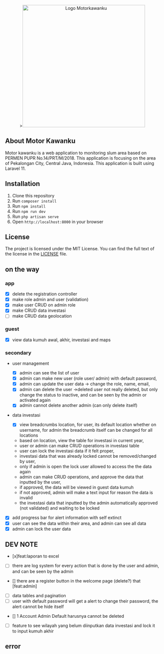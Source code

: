 <p align="center">><img src="https://raw.githubusercontent.com/laravel/art/master/logo-lockup/5%20SVG/2%20CMYK/1%20Full%20Color/laravel-logolockup-cmyk-red.svg" width="400" alt="Logo Motorkawanku"></p>

<p align="center">
<!-- <a href="https://github.com/laravel/framework/actions"><img src="https://github.com/laravel/framework/workflows/tests/badge.svg" alt="Build Status"></a>
<a href="https://packagist.org/packages/laravel/framework"><img src="https://img.shields.io/packagist/dt/laravel/framework" alt="Total Downloads"></a>
<a href="https://packagist.org/packages/laravel/framework"><img src="https://img.shields.io/packagist/v/laravel/framework" alt="Latest Stable Version"></a>
<a href="https://packagist.org/packages/laravel/framework"><img src="https://img.shields.io/packagist/l/laravel/framework" alt="License"></a>
</p> -->

## About Motor Kawanku

Motor kawanku is a web application to monitoring slum area based on PERMEN PUPR No.14/PRT/M/2018. This application is focusing on the area of Pekalongan City, Central Java, Indonesia. This application is built using Laravel 11.

## Installation

1. Clone this repository
2. Run `composer install`
3. Run `npm install`
4. Run `npm run dev`
5. Run `php artisan serve`
6. Open `http://localhost:8000` in your browser

## License

The project is licensed under the MIT License. You can find the full text of the license in the [LICENSE](https://github.com/RiqqiAmru/motorkawanku-be/blob/main/LICENSE) file.

## on the way

### app

-   [x] delete the registration controller
-   [x] make role admin and user (validation)
-   [x] make user CRUD on admin role
-   [x] make CRUD data investasi
-   [ ] make CRUD data geolocation

### guest

-   [x] view data kumuh awal, akhir, investasi and maps

### secondary

-   user management

    -   [x] admin can see the list of user
    -   [x] admin can make new user (role user/ admin) with default password,
    -   [x] admin can update the user data -> change the role, name, email,
    -   [x] admin can delete the user ->deleted user not really deleted, but only change the status to inactive, and can be seen by the admin or activated again
    -   [x] admin cannot delete another admin (can only delete itself)

-   data investasi

    -   [x] view breadcrumbs location, for user, its default location whether on username, for admin the breadcrumb itself can be changed for all locations
    -   based on location, view the table for investasi in current year,
    -   user or admin can make CRUD operations in investasi table
    -   user can lock the investasi data if it felt proper,
    -   investasi data that was already locked cannot be removed/changed by user,
    -   only if admin is open the lock user allowed to access the the data again
    -   admin can make CRUD operations, and approve the data that inputted by the user,
    -   if approved, the data will be viewed in guest data kumuh
    -   if not approved, admin will make a text input for reason the data is invalid
    -   the investasi data that inputted by the admin automatically approved (not validated) and waiting to be locked

-   [x] add progress bar for alert information with self extinct
-   [x] user can see the data within their area, and admin can see all data
-   [x] admin can lock the user data

## DEV NOTE

-   [x]feat:laporan to excel
-   [ ] there are log system for every action that is done by the user and admin, and can be seen by the admin
-   [] there are a register button in the welcome page (delete?) that [feat:admin]
-   [ ] data tables and pagination
-   [ ] user with default password will get a alert to change their password, the alert cannot be hide itself
-   [] 1 Account Admin Default harusnya cannot be deleted
-   [ ] feature to see wilayah yang belum diinputkan data investasi and lock it to input kumuh akhir

## error
